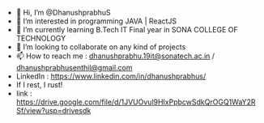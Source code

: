 - 👋 Hi, I’m @DhanushprabhuS
- 👀 I’m interested in programming JAVA | ReactJS
- 🌱 I’m currently learning B.Tech IT Final year in SONA COLLEGE OF TECHNOLOGY
- 💞️ I’m looking to collaborate on any kind of projects
- 📫 How to reach me : dhanushprabhu.19it@sonatech.ac.in / dhanushprabhusenthil@gmail.com
- LinkedIn : https://www.linkedin.com/in/dhanushprabhus/
- If I rest, I rust!
- link : https://drive.google.com/file/d/1JVUOvul9HIxPpbcwSdkQrOGQ1WaY2RSf/view?usp=drivesdk
<!---
DhanushprabhuS/DhanushprabhuS is a ✨ special ✨ repository because its `README.md` (this file) appears on your GitHub profile.
You can click the Preview link to take a look at your changes.
--->
